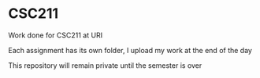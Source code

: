 # CSC211
Work done for CSC211 at URI

Each assignment has its own folder, I upload my work at the end of the day

This repository will remain private until the semester is over
